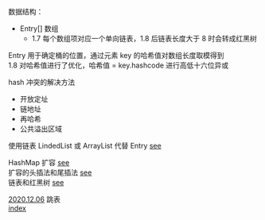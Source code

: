 数据结构：  
- Entry[] 数组  
    - 1.7 每个数组项对应一个单向链表，1.8 后链表长度大于 8 时会转成红黑树  

Entry 用于确定桶的位置，通过元素 key 的哈希值对数组长度取模得到  
1.8 对哈希值进行了优化，哈希值 = key.hashcode 进行高低十六位异或  

hash 冲突的解决方法  
- 开放定址  
- 链地址  
- 再哈希  
- 公共溢出区域  

使用链表 LindedList 或 ArrayList 代替 Entry [see](2.md)  

HashMap 扩容  [see](3.md)  
扩容的头插法和尾插法 [see](5.md)  
链表和红黑树 [see](4.md)  

[2020.12.06](20201206/1.md) 跳表  
[index](../index.md)  